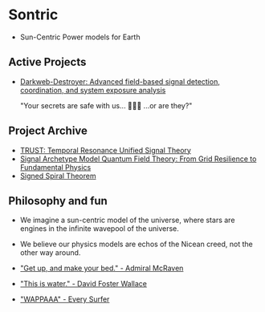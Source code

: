 # Sontric
- Sun-Centric Power models for Earth

## Active Projects
- [Darkweb-Destroyer: Advanced field-based signal detection, coordination, and system exposure analysis](https://github.com/sontric/darkweb-destroyer/tree/main)
  
  "Your secrets are safe with us... 👹👹👹 ...or are they?"

## Project Archive
- [TRUST: Temporal Resonance Unified Signal Theory](https://github.com/sontric/trust/tree/main)
- [Signal Archetype Model Quantum Field Theory: From Grid Resilience to Fundamental Physics](https://github.com/sontric/signal-archetype-model/)
- [Signed Spiral Theorem](https://github.com/soncentric/snipped-string-theory)

## Philosophy and fun

- We imagine a sun-centric model of the universe, where stars are engines in the infinite wavepool of the universe.

- We believe our physics models are echos of the Nicean creed, not the other way around.

- ["Get up, and make your bed." - Admiral McRaven](https://www.youtube.com/watch?v=yaQZFhrW0fU)
 
- ["This is water." - David Foster Wallace](https://www.youtube.com/watch?v=ms2BvRbjOYo)
 
- ["WAPPAAA" - Every Surfer](https://www.youtube.com/watch?v=JDRNaAxryu8)

